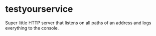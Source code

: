 # testyourservice
Super little HTTP server that listens on all paths of an address and logs everything to the console.
